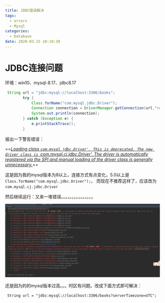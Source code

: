 ```yaml
---
title: JDBC错误解决
tags:
  - errors
  - Mysql
categories:
  - Database
date: 2020-03-15 10:19:39
---
```



# JDBC连接问题

环境：win10、mysql-8.17、jdbc8.17

```java
 String url = "jdbc:mysql://localhost:3306/books";
        try {
            Class.forName("com.mysql.jdbc.Driver");
            Connection connection = DriverManager.getConnection(url,"root","123456");
            System.out.println(connection);
        } catch (Exception e) {
            e.printStackTrace();
        }
```

报出一下警告错误：

==*<u>Loading class `com.mysql.jdbc.Driver'. This is deprecated. The new driver class is `com.mysql.cj.jdbc.Driver'. The driver is automatically registered via the SPI and manual loading of the driver class is generally unnecessary.*</u>==

这是因为我的mysql版本为8以上，连接方式有点变化，5.0以上是`Class.forName("com.mysql.jdbc.Driver");`， 而现在不推荐这样了，应该改为`com.mysql.cj.jdbc.Driver`

然后继续运行：又来一堆错误。。。。。。。。。。。。。。。

<img src="JDBC错误解决/1584239105053.png" alt="1584239105053" style="zoom:100%;" />

还是因为的的mysql版本过高。。。时区有问题。改成下面方式即可解决：

```
 String url = "jdbc:mysql://localhost:3306/books?serverTimezone=UTC";
```

